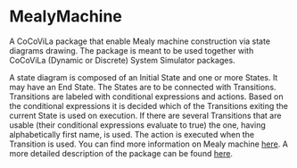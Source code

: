 # MealyMachine
A CoCoViLa package that enable Mealy machine construction via state diagrams drawing. 
The package is meant to be used together with CoCoViLa (Dynamic or Discrete) 
System Simulator packages.

A state diagram is composed of an Initial State and one or more States. It may have an End State. 
The States are to be connected with Transitions. Transitions are labeled with conditional 
expressions and actions. Based on the conditional expressions it is decided which of the 
Transitions exiting the current State is used on execution. If there are several 
Transitions that are usable (their conditional expressions evaluate to true) the one, 
having alphabetically first name, is used. The action is executed when the Transition is used.
You can find more information on Mealy machine [here](http://en.wikipedia.org/wiki/Mealy_machine). 
A more detailed description of the package can be found [here](https://github.com/CoCoViLa/MealyMachine/tree/gh-pages/index.html).